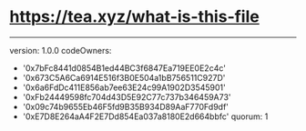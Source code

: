 # https://tea.xyz/what-is-this-file
---
version: 1.0.0
codeOwners:
  - '0x7bFc8441d0854B1ed44BC3f6847Ea719EE0E2c4c'
  - '0x673C5A6Ca6914E516f3B0E504a1bB756511C927D'
  - '0x6a6FdDc411E856ab7ee63E24c99A1902D3545901'
  - '0xFb24449598fc704d43D5E92C77c737b346459A73'
  - '0x09c74b9655Eb46F5fd9B35B934D89AaF770Fd9df'
  - '0xE7D8E264aA4F2E7Dd854Ea037a8180E2d664bbfc'
quorum: 1
